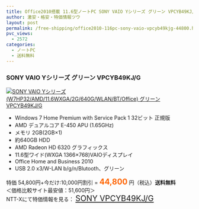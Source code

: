```yaml
---
title: Office2010搭載 11.6型ノートPC SONY VAIO Yシリーズ グリーン VPCYB49KJ/G 特価44,800円！送料無料！
author: 激安・格安・特価情報ツウ
layout: post
permalink: /free-shipping/office2010-116pc-sony-vaio-vpcyb49kjg-44800.html
pvc_views:
  - 2572
categories:
  - ノートPC
  - 送料無料
---
```

### SONY VAIO Yシリーズ グリーン VPCYB49KJ/G

<div class="img-bg2 img_L">
  <a href="http://px.a8.net/svt/ejp?a8mat=ZYP6S+8IMA3E+S1Q+BWGDT&a8ejpredirect=http://nttxstore.jp/_II_SN13882209" target="_blank" title="SONY VAIO Yシリーズ (W7HP32/AMD/11.6WXGA/2G/640G/WLAN/BT/Office) グリーン VPCYB49KJ/G"><img src="http://i0.wp.com/image.nttxstore.jp/l2_images/S/SN/SN13882209.jpg?resize=120%2C120" border="0" alt="SONY VAIO Yシリーズ (W7HP32/AMD/11.6WXGA/2G/640G/WLAN/BT/Office) グリーン VPCYB49KJ/G" style="border: 0pt none;" data-recalc-dims="1" /></a>
</div>

<!--more-->

  * Windows 7 Home Premium with Service Pack 1 32ビット 正規版
  * AMD デュアルコア E-450 APU (1.65GHz)
  * メモリ 2GB(2GB×1)
  * 約640GB HDD
  * AMD Radeon HD 6320 グラフィックス
  * 11.6型ワイド(WXGA 1366&#215;768)VAIOディスプレイ
  * Office Home and Business 2010
  * USB 2.0 x3/W-LAN b/g/n/Blutooth、グリーン

特価 54,800円+今だけ:10,000円割引 = <span style="color: #ff6600; font-size: 150%;"><strong>44,800</strong></span> 円（税込）**送料無料**  
＜価格比較サイト最安値：51,600円＞  
NTT-Xにて特価情報を見る： <span style="font-size: 150%;"><a href="http://px.a8.net/svt/ejp?a8mat=ZYP6S+8IMA3E+S1Q+BWGDT&a8ejpredirect=http://nttxstore.jp/_II_SN13882209" target="_blank">SONY VPCYB49KJ/G</a></span>